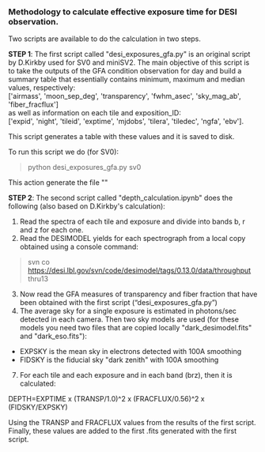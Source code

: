 ### Methodology to calculate effective exposure time for DESI observation.   

Two scripts are available to do the calculation in two steps.  

**STEP 1**: The first script called "desi_exposures_gfa.py" is an original script by D.Kirkby used for SV0 and miniSV2. The main objective of this script is to take the outputs of the GFA condition observation for day and build a summary table that essentially contains minimum, maximum and median values, respectively:  
['airmass', 'moon_sep_deg', 'transparency', 'fwhm_asec', 'sky_mag_ab', 'fiber_fracflux']  
as well as information on each tile and exposition_ID:  
['expid', 'night', 'tileid', 'exptime', 'mjdobs', 'tilera', 'tiledec', 'ngfa', 'ebv'].

This script generates a table with these values and it is saved to disk.  

To run this script we do (for SV0):

> python desi_exposures_gfa.py sv0

This action generate the file ""

**STEP 2**: The second script called "depth_calculation.ipynb" does the following (also based on D.Kirkby's calculation):      

1. Read the spectra of each tile and exposure and divide into bands b, r and z for each one.     
2. Read the DESIMODEL yields for each spectrograph from a local copy obtained using a console command:        
> svn co https://desi.lbl.gov/svn/code/desimodel/tags/0.13.0/data/throughput thru13
3. Now read the GFA measures of transparency and fiber fraction that have been obtained with the first script (“desi_exposures_gfa.py”)     
4. The average sky for a single exposure is estimated in photons/sec detected in each camera. Then two sky models are used (for these models you need two files that are copied locally "dark_desimodel.fits" and "dark_eso.fits"):     
- EXPSKY is the mean sky in electrons detected with 100A smoothing     
- FIDSKY is the fiducial sky "dark zenith" with 100A smoothing     
7. For each tile and each exposure and in each band (brz), then it is calculated:

DEPTH=EXPTIME x (TRANSP/1.0)^2 x (FRACFLUX/0.56)^2 x (FIDSKY/EXPSKY)

Using the TRANSP and FRACFLUX values from the results of the first script. Finally, these values are added to the first .fits generated with the first script.
